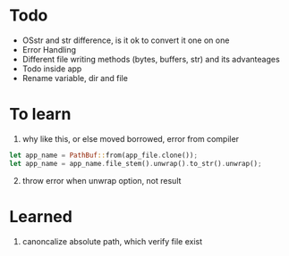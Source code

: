 # Todo
- OSstr and str difference, is it ok to convert it one on one  
- Error Handling   
- Different file writing methods (bytes, buffers, str) and its advanteages   
- Todo inside app  
- Rename variable, dir and file 

# To learn 
1. why like this, or else moved borrowed, error from compiler
```rust 
let app_name = PathBuf::from(app_file.clone());
let app_name = app_name.file_stem().unwrap().to_str().unwrap();
```    
2. throw error when unwrap option, not result

# Learned 
1. canoncalize absolute path, which verify file exist


